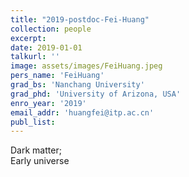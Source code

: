 ```yaml
---
title: "2019-postdoc-Fei-Huang"
collection: people
excerpt: 
date: 2019-01-01
talkurl: ''
image: assets/images/FeiHuang.jpeg
pers_name: 'FeiHuang'
grad_bs: 'Nanchang University'
grad_phd: 'University of Arizona, USA'
enro_year: '2019' 
email_addr: 'huangfei@itp.ac.cn'
publ_list:
---
```



Dark matter; </br>
Early universe </br>
&nbsp; 






